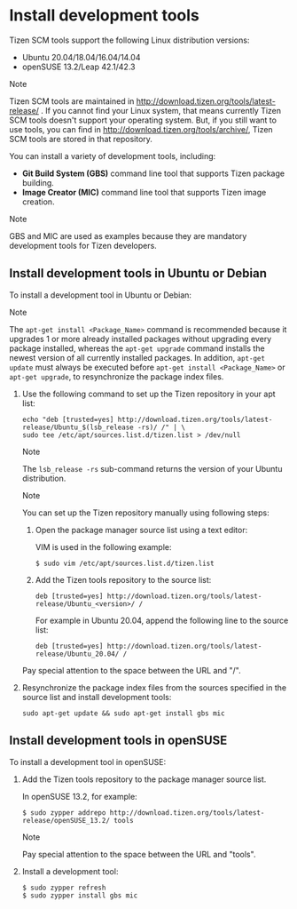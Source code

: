 # Install development tools

Tizen SCM tools support the following Linux distribution versions:

- Ubuntu 20.04/18.04/16.04/14.04
- openSUSE 13.2/Leap 42.1/42.3

> [!NOTE]
>
> Tizen SCM tools are maintained in http://download.tizen.org/tools/latest-release/ .
> If you cannot find your Linux system, that means currently Tizen SCM tools doesn't support your operating system.
> But, if you still want to use tools,
> you can find in http://download.tizen.org/tools/archive/, Tizen SCM tools are stored in that repository.

You can install a variety of development tools, including:

- **Git Build System (GBS)** command line tool that supports Tizen package building.
- **Image Creator (MIC)** command line tool that supports Tizen image creation.

> [!NOTE]
>
> GBS and MIC are used as examples because they are mandatory development tools for Tizen developers.

## Install development tools in Ubuntu or Debian

To install a development tool in Ubuntu or Debian:

> [!NOTE]
>
> The `apt-get install <Package_Name>` command is recommended because it upgrades 1 or more already installed packages without upgrading every package installed, whereas the `apt-get upgrade` command installs the newest version of all currently installed packages. In addition, `apt-get update` must always be executed before `apt-get install <Package_Name>` or `apt-get upgrade`, to resynchronize the package index files.

1. Use the following command to set up the Tizen repository in your apt list:

   ```
   echo "deb [trusted=yes] http://download.tizen.org/tools/latest-release/Ubuntu_$(lsb_release -rs)/ /" | \
   sudo tee /etc/apt/sources.list.d/tizen.list > /dev/null
   ```
   > [!NOTE]
   >
   > The `lsb_release -rs` sub-command returns the version of your Ubuntu distribution.


   > [!NOTE]
   >
   > You can set up the Tizen repository manually using following steps:
   > 1. Open the package manager source list using a text editor:
   >
   >    VIM is used in the following example:
   >
   >    ```
   >    $ sudo vim /etc/apt/sources.list.d/tizen.list
   >    ```
   >
   > 2. Add the Tizen tools repository to the source list:
   >
   >    ```
   >    deb [trusted=yes] http://download.tizen.org/tools/latest-release/Ubuntu_<version>/ /
   >    ```
   >
   >    For example in Ubuntu 20.04, append the following line to the source list:
   >
   >      ```
   >      deb [trusted=yes] http://download.tizen.org/tools/latest-release/Ubuntu_20.04/ /
   >      ```
   >
   > Pay special attention to the space between the URL and "/".

2. Resynchronize the package index files from the sources specified in the source list and install development tools:

   ```
   sudo apt-get update && sudo apt-get install gbs mic
   ```

## Install development tools in openSUSE

To install a development tool in openSUSE:

1. Add the Tizen tools repository to the package manager source list.

   In openSUSE 13.2, for example:

   ```
   $ sudo zypper addrepo http://download.tizen.org/tools/latest-release/openSUSE_13.2/ tools
   ```

   > [!NOTE]
   >
   > Pay special attention to the space between the URL and "tools".

2. Install a development tool:

   ```
   $ sudo zypper refresh
   $ sudo zypper install gbs mic
   ```

